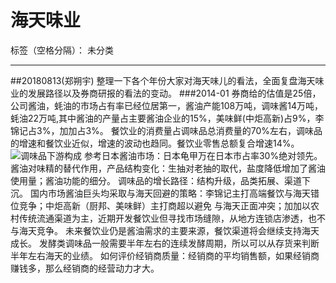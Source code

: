 ﻿# 海天味业

标签（空格分隔）： 未分类

---
##20180813(郑朔宇)
    整理一下各个年份大家对海天味儿的看法，全面复盘海天味业的发展路径以及券商研报的看法的变动。
###2014-01 
券商给的估值是25倍，公司酱油，蚝油的市场占有率已经位居第一，酱油产能108万吨，调味酱14万吨，蚝油22万吨,其中酱油的产量占主要酱油企业的15%，美味鲜(中炬高新)占9%，李锦记占3%，加加占3%。
餐饮业的消费量占调味品总消费量的70%左右，调味品的增速和餐饮业近似，增速的波动也趋同。餐饮业零售总额复合增速14%。
![调味品下游构成](stocks_hstz/调味品下游构成.png)
参考日本酱油市场：日本龟甲万在日本市占率30%绝对领先。
酱油对味精的替代作用，产品结构变化：生抽对老抽的取代，盐度降低增加了酱油使用量；酱油功能的细分。
调味品的增长路径：结构升级，品类拓展、渠道下沉。
国内市场酱油巨头均采取与海天回避的策略：李锦记主打高端餐饮与海天错位竞争；中炬高新（厨邦、美味鲜）主打商超以避免
与海天正面冲突；加加以农村传统流通渠道为主，近期开发餐饮业但寻找市场缝隙，从地方连锁店渗透，也不与海天竞争。
未来餐饮业仍是酱油需求的主要来源，餐饮渠道将会继续支持海天成长。
发酵类调味品一般需要半年左右的连续发酵周期，所以可以从存货来判断半年左右海天的业绩。
如何评价经销商质量：经销商的平均销售额，如果经销商赚钱多，那么经销商的经营动力才大。
###
    




